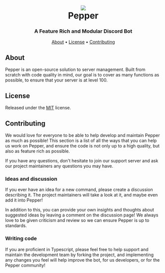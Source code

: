 <h1 align="center">
  <br>
  <a href="https://github.com/PenPow"><img src="https://ss.penpow.dev/i/r4NObk.png"></a>
  <br>
  Pepper
  <br>
</h1>

<h3 align=center>A Feature Rich and Modular Discord Bot</a></h3>

<p align="center">
  <a href="#about">About</a>
  •
  <a href="#license">License</a>
  •
  <a href="#contributing">Contributing</a>
</p>

## About

Pepper is an open-source solution to server management. Built from scratch with code quality in mind, our goal is to cover as many functions as possible, to ensure that your server is at level 100.

## License

Released under the [MIT](LICENSE) license.

## Contributing

We would love for everyone to be able to help develop and maintain Pepper as much as possible! This section is a list of all the ways that you can help us work on Pepper, and ensure the code is not only up to a high quality, but also as feature rich as possible.

If you have any questions, don't hesitate to join our support server and ask our project maintainers any questions you may have.

### Ideas and discussion
If you ever have an idea for a new command, please create a discussion describing it. The project maintainers will take a look at it, and maybe even add it into Pepper!

In addition to this, you can provide your own insights and thoughts about suggested ideas by leaving a comment on the discussion page! We always love to be given criticism and review so we can ensure Pepper is up to standards.

### Writing code
If you are proficient in Typescript, please feel free to help support and maintain the development team by forking the project, and implementing any changes you feel will help improve the bot, for us developers, or for the Pepper community!